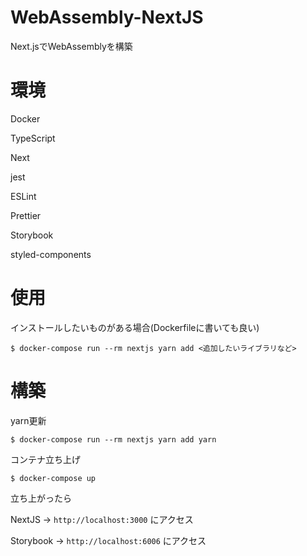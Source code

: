 # WebAssembly-NextJS

Next.jsでWebAssemblyを構築

# 環境

Docker

TypeScript

Next

jest

ESLint

Prettier

Storybook

styled-components

# 使用

インストールしたいものがある場合(Dockerfileに書いても良い)

```
$ docker-compose run --rm nextjs yarn add <追加したいライブラリなど>
```

# 構築

yarn更新
```
$ docker-compose run --rm nextjs yarn add yarn
```

コンテナ立ち上げ

```
$ docker-compose up
```

立ち上がったら 
    
NextJS -> `http://localhost:3000` にアクセス
    
Storybook -> `http://localhost:6006` にアクセス